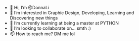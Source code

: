 - 👋 Hi, I’m @DonnaLi
- 👀 I’m interested in Graphic Design, Developing, Learning and Discovering new things 
- 🌱 I’m currently learning at being a master at PYTHON 
- 💞️ I’m looking to collaborate on... smth :)
- 📫 How to reach me? DM me lol

<!---
DonnaLi/DonnaLi is a ✨ special ✨ repository because its `README.md` (this file) appears on your GitHub profile.
You can click the Preview link to take a look at your changes.
--->
